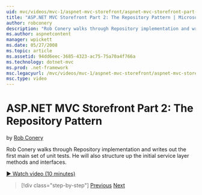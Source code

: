 ```yaml
---
uid: mvc/videos/mvc-1/aspnet-mvc-storefront/aspnet-mvc-storefront-part-2-the-repository-pattern
title: "ASP.NET MVC Storefront Part 2: The Repository Pattern | Microsoft Docs"
author: robconery
description: "Rob Conery walks through Repository implementation and writes out the first main set of unit tests. He will also structure up the initial service layer metho..."
ms.author: aspnetcontent
manager: wpickett
ms.date: 05/27/2008
ms.topic: article
ms.assetid: 94dd6eec-3685-4323-ac75-75a70a4f766a
ms.technology: dotnet-mvc
ms.prod: .net-framework
msc.legacyurl: /mvc/videos/mvc-1/aspnet-mvc-storefront/aspnet-mvc-storefront-part-2-the-repository-pattern
msc.type: video
---
```

ASP.NET MVC Storefront Part 2: The Repository Pattern
====================
by [Rob Conery](https://github.com/robconery)

Rob Conery walks through Repository implementation and writes out the first main set of unit tests. He will also structure up the initial service layer methods and interfaces.

[&#9654; Watch video (10 minutes)](https://channel9.msdn.com/Blogs/ASP-NET-Site-Videos/aspnet-mvc-storefront-part-2-the-repository-pattern)

>[!div class="step-by-step"]
[Previous](aspnet-mvc-storefront-part-1-architectural-discussion-and-overview.md)
[Next](aspnet-mvc-storefront-part-3-pipes-and-filters.md)
